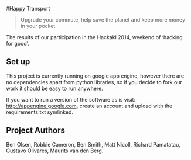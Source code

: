 #Happy Transport

> Upgrade your commute, help save the planet and keep more money in your pocket.

The results of our participation in the Hackakl 2014, weekend of ‘hacking for good’.

## Set up

This project is currently running on google app engine, however there are no dependencies apart from python
libraries, so if you decide to fork our work it should be easy to run anywhere.

If you want to run a version of the software as is visit: http://appengine.google.com, create an account
and upload with the requirements.txt symlinked.

## Project Authors

Ben Olsen, Robbie Cameron, Ben Smith, Matt Nicoll, Richard Pamatatau, Gustavo Olivares, Maurits van den Berg.
